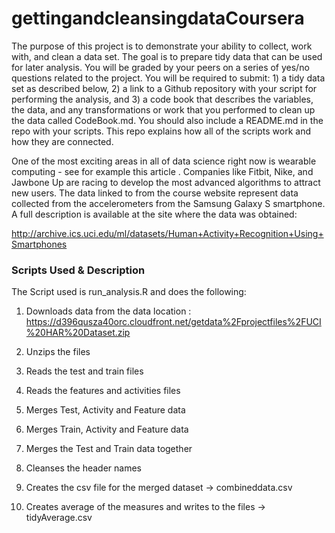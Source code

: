 gettingandcleansingdataCoursera
===============================

The purpose of this project is to demonstrate your ability to collect, work with, and clean a data set. The goal is to prepare tidy data that can be used for later analysis. You will be graded by your peers on a series of yes/no questions related to the project. You will be required to submit: 1) a tidy data set as described below, 2) a link to a Github repository with your script for performing the analysis, and 3) a code book that describes the variables, the data, and any transformations or work that you performed to clean up the data called CodeBook.md. You should also include a README.md in the repo with your scripts. This repo explains how all of the scripts work and how they are connected.  

One of the most exciting areas in all of data science right now is wearable computing - see for example this article . Companies like Fitbit, Nike, and Jawbone Up are racing to develop the most advanced algorithms to attract new users. The data linked to from the course website represent data collected from the accelerometers from the Samsung Galaxy S smartphone. A full description is available at the site where the data was obtained: 

http://archive.ics.uci.edu/ml/datasets/Human+Activity+Recognition+Using+Smartphones 


<H3></U>Scripts Used & Description</H3>

The Script used is run_analysis.R and does the following:

1) Downloads data from the data location : https://d396qusza40orc.cloudfront.net/getdata%2Fprojectfiles%2FUCI%20HAR%20Dataset.zip 
2) Unzips the files

3) Reads the test and train files

4) Reads the features and activities files

5) Merges Test, Activity and Feature data

6) Merges Train, Activity and Feature data

7) Merges the Test and Train data together

8) Cleanses the header names

9) Creates the csv file for the merged dataset -> combineddata.csv

10) Creates average of the measures and writes to the files -> tidyAverage.csv

